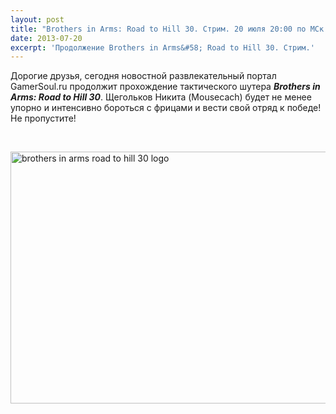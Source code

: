 ```yaml
---
layout: post
title: "Brothers in Arms: Road to Hill 30. Стрим. 20 июля 20:00 по МСк."
date: 2013-07-20
excerpt: 'Продолжение Brothers in Arms&#58; Road to Hill 30. Стрим.'
---
```


Дорогие друзья, сегодня новостной развлекательный портал GamerSoul.ru продолжит прохождение тактического шутера <em><strong>Brothers in Arms: Road to Hill 30</strong></em>. Щегольков Никита (Mousecach) будет не менее упорно и интенсивно бороться с фрицами и вести свой отряд к победе! Не пропустите!

&nbsp;

<a href="http://gamersoul.ru/wp-content/uploads/2013/07/brothers-in-arms-road-to-hill-30-logo.jpg"><img class="wp-image-2888 aligncenter" alt="brothers in arms road to hill 30 logo" src="http://gamersoul.ru/wp-content/uploads/2013/07/brothers-in-arms-road-to-hill-30-logo.jpg" width="538" height="403" /></a>